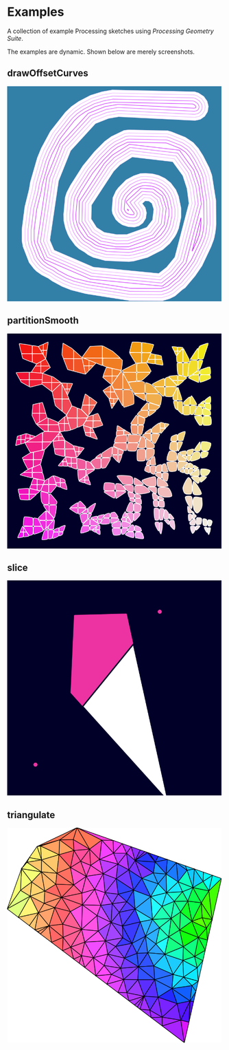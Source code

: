 # Examples

A collection of example Processing sketches using *Processing Geometry Suite*.

The examples are dynamic. Shown below are merely screenshots.

## drawOffsetCurves

<img src="../resources/examples/drawOffsetCurves.png" alt="" width="500"/>

## partitionSmooth

<img src="../resources/examples/partitionSmooth.png" alt="" width="500"/>

## slice

<img src="../resources/examples/slice.png" alt="" width="500"/>

## triangulate

<img src="../resources/examples/triangulate.png" alt="" width="500"/>
